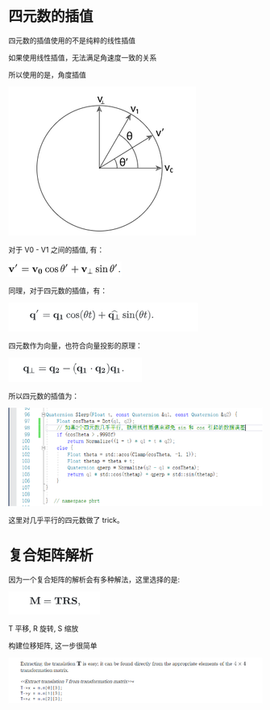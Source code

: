 ﻿
# 四元数的插值

四元数的插值使用的不是纯粹的线性插值

如果使用线性插值，无法满足角速度一致的关系

所以使用的是，角度插值

![1](02_11/1.png)

对于 V0 - V1 之间的插值, 有：

![2](02_11/2.png)

同理，对于四元数的插值，有：

![3](02_11/3.png)

四元数作为向量，也符合向量投影的原理：

![4](02_11/4.png)

所以四元数的插值为：

![5](02_11/5.png)

这里对几乎平行的四元数做了 trick。

# 复合矩阵解析

因为一个复合矩阵的解析会有多种解法，这里选择的是:

![6](02_11/6.png)

T 平移, R 旋转, S 缩放

构建位移矩阵, 这一步很简单

![7](02_11/7.png)






